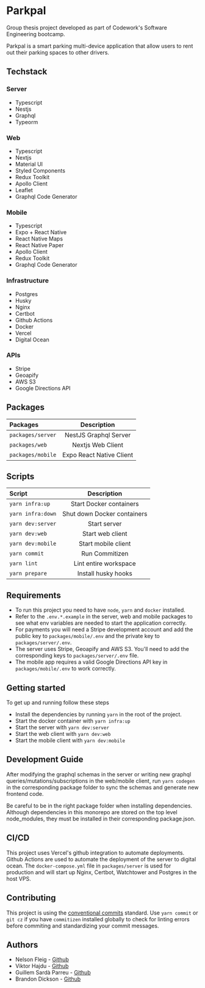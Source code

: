 # Parkpal

Group thesis project developed as part of Codework's Software Engineering bootcamp.

Parkpal is a smart parking multi-device application that allow users to rent out their parking
spaces to other drivers.

## Techstack

### Server

- Typescript
- Nestjs
- Graphql
- Typeorm

### Web

- Typescript
- Nextjs
- Material UI
- Styled Components
- Redux Toolkit
- Apollo Client
- Leaflet
- Graphql Code Generator

### Mobile

- Typescript
- Expo + React Native
- React Native Maps
- React Native Paper
- Apollo Client
- Redux Toolkit
- Graphql Code Generator

### Infrastructure

- Postgres
- Husky
- Nginx
- Certbot
- Github Actions
- Docker
- Vercel
- Digital Ocean

### APIs

- Stripe
- Geoapify
- AWS S3
- Google Directions API

## Packages

| Packages          |       Description        |
| :---------------- | :----------------------: |
| `packages/server` |  NestJS Graphql Server   |
| `packages/web`    |    Nextjs Web Client     |
| `packages/mobile` | Expo React Native Client |

## Scripts

| Script            |         Description         |
| :---------------- | :-------------------------: |
| `yarn infra:up`   |   Start Docker containers   |
| `yarn infra:down` | Shut down Docker containers |
| `yarn dev:server` |        Start server         |
| `yarn dev:web`    |      Start web client       |
| `yarn dev:mobile` |     Start mobile client     |
| `yarn commit`     |       Run Commitizen        |
| `yarn lint`       |    Lint entire workspace    |
| `yarn prepare`    |     Install husky hooks     |

## Requirements

- To run this project you need to have `node`, `yarn` and `docker` installed.
- Refer to the `.env.*.example` in the server, web and mobile packages to see what env variables are
  needed to start the application correctly.
- For payments you will need a Stripe development account and add the public key to
  `packages/mobile/.env` and the private key to `packages/server/.env`.
- The server uses Stripe, Geoapify and AWS S3. You'll need to add the corresponding keys to
  `packages/server/.env` file.
- The mobile app requires a valid Google Directions API key in `packages/mobile/.env` to work
  correctly.

## Getting started

To get up and running follow these steps

- Install the dependencies by running `yarn` in the root of the project.
- Start the docker container with `yarn infra:up`
- Start the server with `yarn dev:server`
- Start the web client with `yarn dev:web`
- Start the mobile client with `yarn dev:mobile`

## Development Guide

After modifying the graphql schemas in the server or writing new graphql
queries/mutations/subscriptions in the web/mobile client, run `yarn codegen` in the corresponding
package folder to sync the schemas and generate new frontend code.

Be careful to be in the right package folder when installing dependencies. Although dependencies in
this monorepo are stored on the top level node_modules, they must be installed in their
corresponding package.json.

## CI/CD

This project uses Vercel's github integration to automate deployments. Github Actions are used to
automate the deployment of the server to digital ocean. The `docker-compose.yml` file in
`packages/server` is used for production and will start up Nginx, Certbot, Watchtower and Postgres
in the host VPS.

## Contributing

This project is using the
[conventional commits](https://www.conventionalcommits.org/en/v1.0.0-beta.2/) standard. Use
`yarn commit` or `git cz` if you have `commitizen` installed globally to check for linting errors
before commiting and standardizing your commit messages.

## Authors

- Nelson Fleig - [Github](https://github.com/nelsonfleig)
- Viktor Hajdu - [Github](https://github.com/Vitto44)
- Guillem Sardà Parreu - [Github](https://github.com/guillemsarda)
- Brandon Dickson - [Github](https://github.com/brandond98)
